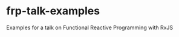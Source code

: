frp-talk-examples
=================

Examples for a talk on Functional Reactive Programming with RxJS
